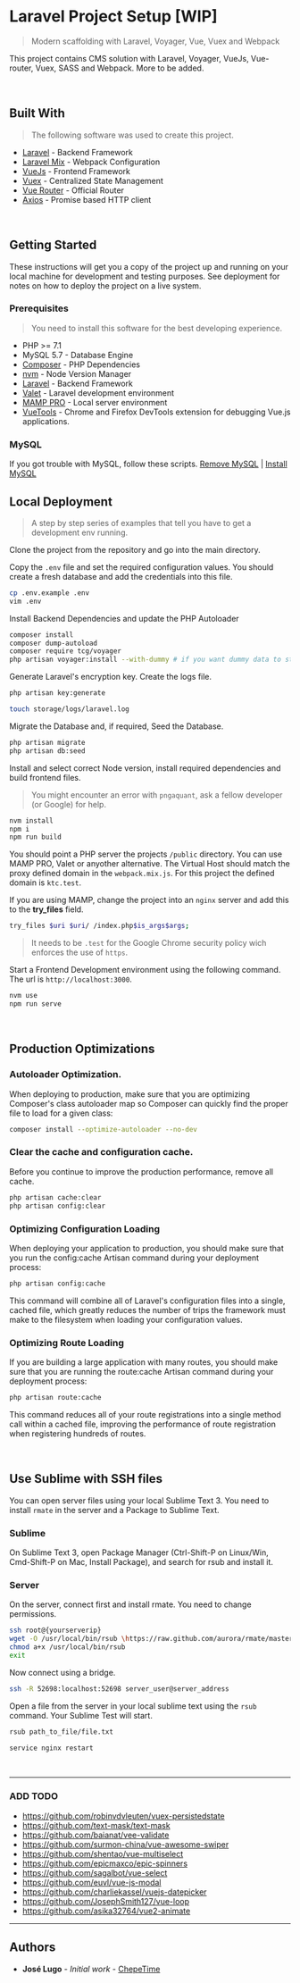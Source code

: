 # Laravel Project Setup [WIP]

> Modern scaffolding with Laravel, Voyager, Vue, Vuex and Webpack

This project contains CMS solution with Laravel, Voyager, VueJs, Vue-router, Vuex, SASS and Webpack. More to be added.

<br>

## Built With

> The following software was used to create this project.

* [Laravel](https://laravel.com/) - Backend Framework
* [Laravel Mix](https://laravel.com/docs/5.6/mix) - Webpack Configuration
* [VueJs](https://vuejs.org/) - Frontend Framework
* [Vuex](https://github.com/vuejs/vuex) - Centralized State Management
* [Vue Router](https://router.vuejs.org/) - Official Router
* [Axios](https://github.com/axios/axios) - Promise based HTTP client


<br>

## Getting Started

These instructions will get you a copy of the project up and running on your local machine for development and testing purposes. See deployment for notes on how to deploy the project on a live system.

### Prerequisites

> You need to install this software for the best developing experience.

- PHP >= 7.1
- MySQL 5.7 - Database Engine
- [Composer](https://getcomposer.org/doc/00-intro.md#installation-linux-unix-osx) - PHP Dependencies
- [nvm](https://github.com/creationix/nvm) - Node Version Manager
- [Laravel](https://laravel.com/docs/5.6/) - Backend Framework
- [Valet](https://laravel.com/docs/5.6/valet) - Laravel development environment
- [MAMP PRO](https://www.mamp.info/en/mamp-pro/) - Local server environment
- [VueTools](https://chrome.google.com/webstore/detail/vuejs-devtools/nhdogjmejiglipccpnnnanhbledajbpd) - Chrome and Firefox DevTools extension for debugging Vue.js applications.


### MySQL

If you got trouble with MySQL, follow these scripts. [Remove MySQL](https://gist.github.com/chepetime/d98e95f38217479279dfa581371f79d7) | [Install MySQL](https://gist.github.com/chepetime/e7ba6a4c668b8690a4d0c3c9c7a83616)

## Local Deployment

> A step by step series of examples that tell you have to get a development env running.


Clone the project from the repository and go into the main directory.

Copy the `.env` file and set the required configuration values. You should create a fresh database and add the credentials into this file.

```sh
cp .env.example .env
vim .env
```

Install Backend Dependencies and update the PHP Autoloader

```sh
composer install
composer dump-autoload
composer require tcg/voyager
php artisan voyager:install --with-dummy # if you want dummy data to start with
```

Generate Laravel's encryption key. Create the logs file.

```sh
php artisan key:generate

touch storage/logs/laravel.log
```

Migrate the Database and, if required, Seed the Database.

```sh
php artisan migrate
php artisan db:seed
```

Install and select correct Node version, install required dependencies and build frontend files.

> You might encounter an error with `pngaquant`, ask a fellow developer (or Google) for help.

```sh
nvm install
npm i
npm run build
```

You should point a PHP server the projects `/public` directory. You can use MAMP PRO, Valet or anyother alternative. The Virtual Host should match the proxy defined domain in the `webpack.mix.js`. For this project the defined domain is `ktc.test`.

If you are using MAMP, change the project into an `nginx` server and add this to the **try_files** field.

```sh
try_files $uri $uri/ /index.php$is_args$args;
```

> It needs to be `.test` for the Google Chrome security policy wich enforces the use of `https`.

Start a Frontend Development environment using the following command. The url is `http://localhost:3000`.

```sh
nvm use
npm run serve
```

<br>

## Production Optimizations

### Autoloader Optimization.

When deploying to production, make sure that you are optimizing Composer's class autoloader map so Composer can quickly find the proper file to load for a given class:

```sh
composer install --optimize-autoloader --no-dev
```

### Clear the cache and configuration cache.

Before you continue to improve the production performance, remove all cache.

```sh
php artisan cache:clear
php artisan config:clear
```

### Optimizing Configuration Loading

When deploying your application to production, you should make sure that you run the  config:cache Artisan command during your deployment process:

```sh
php artisan config:cache
```

This command will combine all of Laravel's configuration files into a single, cached file, which greatly reduces the number of trips the framework must make to the filesystem when loading your configuration values.

### Optimizing Route Loading

If you are building a large application with many routes, you should make sure that you are running the route:cache Artisan command during your deployment process:

```sh
php artisan route:cache
```

This command reduces all of your route registrations into a single method call within a cached file, improving the performance of route registration when registering hundreds of routes.

<br>

## Use Sublime with SSH files

You can open server files using your local Sublime Text 3. You need to install `rmate` in the server and a Package to Sublime Text.

### Sublime

On Sublime Text 3, open Package Manager (Ctrl-Shift-P on Linux/Win, Cmd-Shift-P on Mac, Install Package), and search for rsub and install it.

### Server

On the server, connect first and install rmate. You need to change permissions.

```sh
ssh root@{yourserverip}
wget -O /usr/local/bin/rsub \https://raw.github.com/aurora/rmate/master/rmate
chmod a+x /usr/local/bin/rsub
exit
```

Now connect using a bridge.

```sh
ssh -R 52698:localhost:52698 server_user@server_address

```

Open a file from the server in your local sublime text using the `rsub` command. Your Sublime Test will start.

```sh
rsub path_to_file/file.txt
```

```sh
service nginx restart
```

<br>

---

### ADD TODO

- https://github.com/robinvdvleuten/vuex-persistedstate
- https://github.com/text-mask/text-mask
- https://github.com/baianat/vee-validate
- https://github.com/surmon-china/vue-awesome-swiper
- https://github.com/shentao/vue-multiselect
- https://github.com/epicmaxco/epic-spinners
- https://github.com/sagalbot/vue-select
- https://github.com/euvl/vue-js-modal
- https://github.com/charliekassel/vuejs-datepicker
- https://github.com/JosephSmith127/vue-loop
- https://github.com/asika32764/vue2-animate


---

## Authors

* **José Lugo** - *Initial work* - [ChepeTime](https://github.com/ChepeTime)
